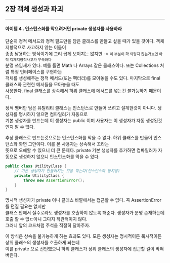 ## 2장 객체 생성과 파괴


------------------

#### 아이템 4 . 인스턴스화를 막으려거던 private 생성자를 사용하라

단순히 정적 메서드와 정적 필드만을 담은 클래스를 만들고 싶을 때가 있을 것이다. 객체 지향적으로 사고하지 않는 이들이 <br/>
종종 남용하는 방식이기에 그리 곱게 보이지는 않지만 -> <small>이 부분이 확 와닿지 않는거보면 아직 객체지향적사고가 부족하다 </small><br/>
분명 쓰임새가 있다. 예를 들면 Math 나 Arrays 같은 클래스이다. 또는 Collections 처럼 특정 인터페이스를 구현하는 <br/>
객체를 생성해주는 정적 메서드(또는 팩터리)를 모아놓을 수도 있다. 마지막으로 final 클래스와 관련한 메서들을 모아놓을 때도 <br/>
사용한다. final 클래스를 상속해서 하위 클래스에 메서드를 넣는건 불가능하기 때문이다. <br/>

정적 멤버만 담은 유틸리티 클래스는 인스턴스로 만들어 쓰려고 설계한것이 아니다. 생성자를 명시하지 않으면 컴파일러가 자동으로 <br/>
기본 생성자를 만드는데 이 생성자는 public 이며 사용자는 이 생성자가 자동 생성된것인지 알 수 없다. <br/>

추상 클래스로 만드는것으로는 인스턴스화를 막을 수 없다. 하위 클래스를 만들어 인스턴스화 화면 그만이다. 이를 본 사용자는 상속해서 끄라는 <br/>
뜻으로 오해할 수 있으니 더 큰 문제다. private 기본 생성자를 추가하면 컴파일러가 자동으로 생성하지 않으니 인스턴스화를 막을 수 있다. <br/>

```java
public class UtilityClass {
    // 기본 생성자가 만들어지는 것을 막는다(인스턴스화 방지용)
    private UtilityClass {
        throw new AssertionError();
    }
}
```

명시적 생성자가 private 이니 클래스 바깥에서는 접근할 수 없다. 꼭 AssertionError 를 던질 필요는 없지만 <br/>
클래스 안에서 실수로라도 생성자를 호출하지 않도록 해준다. 생성자가 분명 존재하는데 호출 할 수 없ㄷ아니 그다지 직관적이지 않다. <br/>
그러니 앞의 코드처럼 주석을 적절히 달아주자. <br/>

이 방식은 상속을 불가능하게 하는 효과도 있따. 모든 생성자는 명시적이든 묵시적이든 상위 클래스의 생성자를 호출하게 되는데 <br/>
이를 private 으로 선언했으니 하위 클래스가 상위 클래스의 생성자에 접근할 길이 막혀버린다.